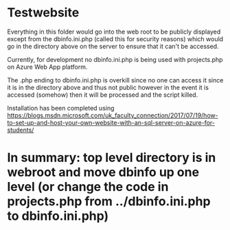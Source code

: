 # Testwebsite
Everything in this folder would go into the web root to be publicly displayed except from the dbinfo.ini.php (called this for security reasons) which would go in the directory above on the server to ensure that it can't be accessed. 

Currently, for development no dbinfo.ini.php is being used with projects.php on Azure Web App platform.

The .php ending to dbinfo.ini.php is overkill since no one can access it since it is in the directory above and thus not public however in the event it is accessed (somehow) then it will be processed and the script killed.

Installation has been completed using  https://blogs.msdn.microsoft.com/uk_faculty_connection/2017/07/19/how-to-set-up-and-host-your-own-website-with-an-sql-server-on-azure-for-students/

In summary: top level directory is in webroot and move dbinfo up one level (or change the code in projects.php from ../dbinfo.ini.php to dbinfo.ini.php)
=======
